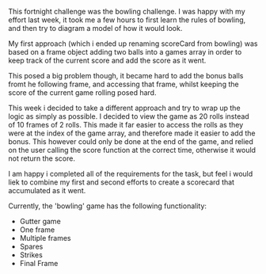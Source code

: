This fortnight challenge was the bowling challenge. I was happy with my effort last week, it took me a few hours to first learn the rules of bowling, and then try to diagram a model of how it would look.

My first approach (which i ended up renaming scoreCard from bowling) was based on a frame object adding two balls into a games array in order to keep track of the current score and add the score as it went. 

This posed a big problem though, it became hard to add the bonus balls  fromt he following frame, and accessing that frame, whilst keeping the score of the current game rolling posed hard.

This week i decided to take a different approach and try to wrap up the logic as simply as possible. I decided to view the game as 20 rolls instead of 10 frames of 2 rolls. This made it far easier to access the rolls as they were at the index of the game array, and therefore made it easier to add the bonus. This however could only be done at the end of the game, and relied on the user calling the score function at the correct time, otherwise it would not return the score.

I am happy i completed all of the requirements for the task, but feel i would liek to combine my first and second efforts to create a scorecard that accumulated as it went. 

Currently, the 'bowling' game has the following functionality:

- Gutter game
- One frame
- Multiple frames
- Spares
- Strikes
- Final Frame
